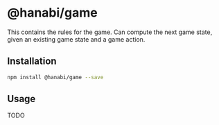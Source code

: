 # @hanabi/game

This contains the rules for the game. Can compute the next game state, given an existing game state and a game action.

## Installation

```sh
npm install @hanabi/game --save
```

## Usage

TODO
